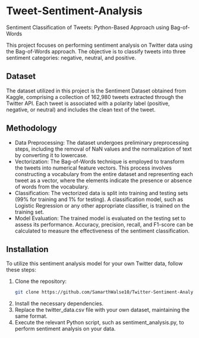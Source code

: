 # Tweet-Sentiment-Analysis
Sentiment Classification of Tweets: Python-Based Approach using Bag-of-Words    

This project focuses on performing sentiment analysis on Twitter data using the Bag-of-Words approach. The objective is to classify tweets into three sentiment categories: negative, neutral, and positive.
## Dataset
The dataset utilized in this project is the Sentiment Dataset obtained from Kaggle, comprising a collection of 162,980 tweets extracted through the Twitter API. Each tweet is associated with a polarity label (positive, negative, or neutral) and includes the clean text of the tweet.
## Methodology
- Data Preprocessing: The dataset undergoes preliminary preprocessing steps, including the removal of NaN values and the normalization of text by converting it to lowercase.
- Vectorization: The Bag-of-Words technique is employed to transform the tweets into numerical feature vectors. This process involves constructing a vocabulary from the entire dataset and representing each tweet as a vector, where the elements indicate the presence or absence of words from the vocabulary.
- Classification: The vectorized data is split into training and testing sets (99% for training and 1% for testing). A classification model, such as Logistic Regression or any other appropriate classifier, is trained on the training set.
- Model Evaluation: The trained model is evaluated on the testing set to assess its performance. Accuracy, precision, recall, and F1-score can be calculated to measure the effectiveness of the sentiment classification.
## Installation
To utilize this sentiment analysis model for your own Twitter data, follow these steps:
1. Clone the repository:
   ```bash
   git clone https://github.com/SamarthWalse10/Twitter-Sentiment-Analysis.git
2. Install the necessary dependencies.
3. Replace the twitter_data.csv file with your own dataset, maintaining the same format.
4. Execute the relevant Python script, such as sentiment_analysis.py, to perform sentiment analysis on your data.
